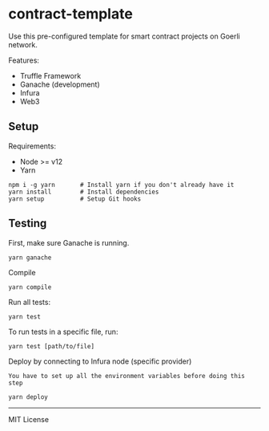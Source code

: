 # contract-template

Use this pre-configured template for smart contract projects on Goerli network.

Features:

- Truffle Framework
- Ganache (development)
- Infura
- Web3

## Setup

Requirements:

- Node >= v12
- Yarn

```
npm i -g yarn       # Install yarn if you don't already have it
yarn install        # Install dependencies
yarn setup          # Setup Git hooks
```

## Testing

First, make sure Ganache is running.

```
yarn ganache
```

Compile

```
yarn compile
```

Run all tests:

```
yarn test
```

To run tests in a specific file, run:

```
yarn test [path/to/file]
```

Deploy by connecting to Infura node (specific provider)

`You have to set up all the environment variables before doing this step`

```
yarn deploy
```

---

MIT License
